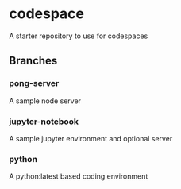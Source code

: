 # codespace
A starter repository to use for codespaces

## Branches

### pong-server
A sample node server

### jupyter-notebook
A sample jupyter environment and optional server

### python
A python:latest based coding environment